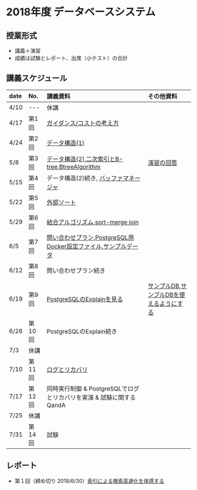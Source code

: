 2018年度 データベースシステム
====

## 授業形式
* 講義＋演習
* 成績は試験とレポート、出席（小テスト）の合計

## 講義スケジュール

| date  | No. | 講義資料 |その他資料|
|:------|:----|:--------|:--------|
| 4/10  | --- |休講| | 
| 4/17 | 第1回 | [ガイダンス/コストの考え方](pdf/guidance_cost.pdf)| |
| 4/24 | 第2回 | [データ構造(1)](pdf/data_structure_1.pdf)| |
| 5/8  | 第3回 | [データ構造(2),二次索引とB-tree](pdf/data_structure_2.pdf),[BtreeAlgorithm](pdf/BtreeAlgorithm.pdf)|[演習の回答](pdf/btree_answer.pdf)| |
| 5/15 | 第4回 | データ構造(2)続き, [バッファマネージャ](pdf/buffer_manager.pdf) | |
| 5/22 | 第5回 | [外部ソート](pdf/external_sort.pdf)| |
| 5/29 | 第6回 | [結合アルゴリズム](pdf/join_agorithms.pdf),[sort-merge join](pdf/sort_merge.pdf)| |
| 6/5  | 第7回 | [問い合わせプラン](pdf/query_plan.pdf),[PostgreSQL用Docker設定ファイル](db/docker-compose.yml),[サンプルデータ](db/data.sql)| |
| 6/12 | 第8回 | 問い合わせプラン続き| |
| 6/19 | 第9回 | [PostgreSQLのExplainを見る](pdf/explain.pdf)|[サンプルDB](db/pg_reg.sql),[サンプルDBを使えるようにする](db/setup_pg_reg.md) |
| 6/26 | 第10回 | PostgreSQLのExplain続き | |
| 7/3  | 休講 | | |
| 7/10 | 第11回 | [ログとリカバリ](pdf/log_and_recovery.pdf) | |
| 7/17 | 第12回 | 同時実行制御 & PostgreSQLでログとリカバリを実演 & 試験に関するQandA | |
| 7/25 | 休講 | | |
| 7/31 | 第14回 | 試験| |

## レポート
* 第１回（締め切り 2018/6/30）[索引による検索高速化を体感する](report1.md)
